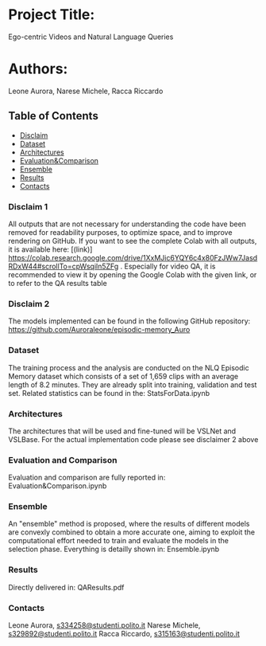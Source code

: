 # Project Title:
Ego-centric Videos and Natural Language Queries

# Authors:
Leone Aurora,
Narese Michele,
Racca Riccardo


## Table of Contents
- [Disclaim](#Disclaim1)
- [Dataset](#Dataset) 
- [Architectures](#Architectures)
- [Evaluation&Comparison](#evaluation&comparison)
- [Ensemble](#Ensemble)
- [Results](#results) 
- [Contacts](#Contacts)

### Disclaim 1
All outputs that are not necessary for understanding the code have been removed for readability purposes, to optimize space, and to improve rendering on GitHub. If you want to see the complete Colab with all outputs, it is available here: [(link)] https://colab.research.google.com/drive/1XxMJic6YQY6c4x80FzJWw7JasdRDxW44#scrollTo=cpWsqiln5ZFg . Especially for video QA, it is recommended to view it by opening the Google Colab with the given link, or to refer to the QA results table

### Disclaim 2
The models implemented can be found in the following GitHub repository: https://github.com/Auroraleone/episodic-memory_Auro

### Dataset
The training process and the analysis are conducted on the NLQ Episodic Memory dataset which consists of a set of 1,659 clips with an average length of 8.2 minutes. They are already split into training, validation and test set.
Related statistics can be found in the: StatsForData.ipynb

### Architectures
The architectures that will be used and fine-tuned will be VSLNet and VSLBase. For the actual implementation code please see disclaimer 2 above


### Evaluation and Comparison
Evaluation and comparison are fully reported in: Evaluation&Comparison.ipynb


### Ensemble
An "ensemble" method is proposed, where the results of different models are convexly combined to obtain a more accurate one, aiming to exploit the computational effort needed to train and evaluate the models in the selection phase. Everything is detailly shown in: Ensemble.ipynb

### Results
Directly delivered in: QAResults.pdf



### Contacts
Leone Aurora, s334258@studenti.polito.it 
Narese Michele, s329892@studenti.polito.it 
Racca Riccardo, s315163@studenti.polito.it 
